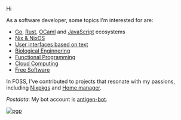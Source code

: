 Hi

As a software developer, some topics I'm interested for are:

- [Go](https://go.dev/), [Rust](https://www.rust-lang.org/), [OCaml](https://ocaml.org/) and [JavaScript](https://developer.mozilla.org/en-US/docs/Web/JavaScript) ecosystems
- [Nix & NixOS](https://nixos.org/)
- [User interfaces based on text](https://en.wikipedia.org/wiki/Text-based_user_interface)
- [Biological Enginnering](https://en.wikipedia.org/wiki/Biological_engineering)
- [Functional Programming](https://en.wikipedia.org/wiki/Functional_programming)
- [Cloud Computing](https://www.redhat.com/en/topics/cloud)
- [Free Software](https://www.fsf.org/about/what-is-free-software)

In FOSS, I've contributed to projects that resonate with my passions, including [Nixpkgs](https://github.com/nixos/nixpkgs) and [Home manager](https://github.com/nix-community/home-manager).

*Postdata*: My bot account is [antigen-bot](https://github.com/antigen-bot).

[![pgp](https://img.shields.io/badge/pgp-0xd6fc92fd3a094af8-313131?style=flat&labelColor=545454&color=313131)](https://github.com/luisnquin.gpg)
